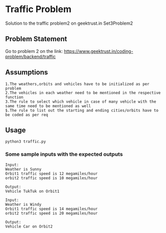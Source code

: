 # Traffic Problem
Solution to the traffic problem2 on geektrust.in
Set3Problem2

## Problem Statement
Go to problem 2 on the link:
https://www.geektrust.in/coding-problem/backend/traffic

## Assumptions
```
1.The weathers,orbits and vehicles have to be initialized as per problem 
2.The vehicles in each weather need to be mentioned in the respective function
3.The rule to select which vehicle in case of many vehicle with the same time need to be mentioned as well
$.The rule to list out the starting and ending cities/orbits have to be coded as per req
```
## Usage
```
python3 traffic.py
```

### Some sample inputs with the expected outputs
```
Input:
Weather is Sunny 
Orbit1 traffic speed is 12 megamiles/hour
orbit2 traffic speed is 10 megamiles/hour

Output:
Vehicle TukTuk on Orbit1

Input:
Weather is Windy 
Orbit1 traffic speed is 14 megamiles/hour
orbit2 traffic speed is 20 megamiles/hour

Output:
Vehicle Car on Orbit2

```